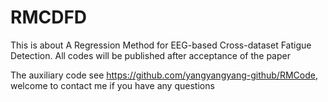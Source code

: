 # RMCDFD
This is about A Regression Method for EEG-based Cross-dataset Fatigue Detection. All codes will be published after acceptance of the paper


The auxiliary code see https://github.com/yangyangyang-github/RMCode, welcome to contact me if you have any questions
